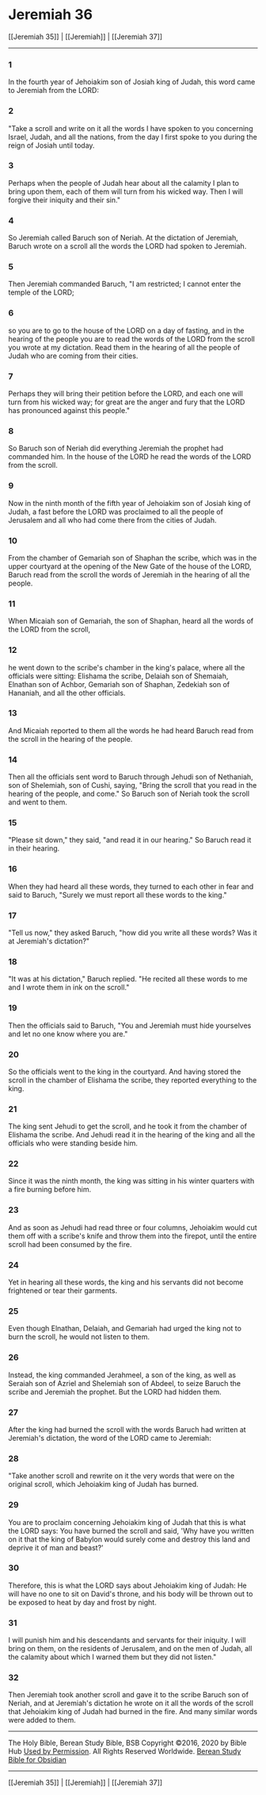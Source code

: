 # Jeremiah 36

[[Jeremiah 35]] | [[Jeremiah]] | [[Jeremiah 37]]

---

### 1
In the fourth year of Jehoiakim son of Josiah king of Judah, this word came to Jeremiah from the LORD:

### 2
"Take a scroll and write on it all the words I have spoken to you concerning Israel, Judah, and all the nations, from the day I first spoke to you during the reign of Josiah until today.

### 3
Perhaps when the people of Judah hear about all the calamity I plan to bring upon them, each of them will turn from his wicked way. Then I will forgive their iniquity and their sin."

### 4
So Jeremiah called Baruch son of Neriah. At the dictation of Jeremiah, Baruch wrote on a scroll all the words the LORD had spoken to Jeremiah.

### 5
Then Jeremiah commanded Baruch, "I am restricted; I cannot enter the temple of the LORD;

### 6
so you are to go to the house of the LORD on a day of fasting, and in the hearing of the people you are to read the words of the LORD from the scroll you wrote at my dictation. Read them in the hearing of all the people of Judah who are coming from their cities.

### 7
Perhaps they will bring their petition before the LORD, and each one will turn from his wicked way; for great are the anger and fury that the LORD has pronounced against this people."

### 8
So Baruch son of Neriah did everything Jeremiah the prophet had commanded him. In the house of the LORD he read the words of the LORD from the scroll.

### 9
Now in the ninth month of the fifth year of Jehoiakim son of Josiah king of Judah, a fast before the LORD was proclaimed to all the people of Jerusalem and all who had come there from the cities of Judah.

### 10
From the chamber of Gemariah son of Shaphan the scribe, which was in the upper courtyard at the opening of the New Gate of the house of the LORD, Baruch read from the scroll the words of Jeremiah in the hearing of all the people.

### 11
When Micaiah son of Gemariah, the son of Shaphan, heard all the words of the LORD from the scroll,

### 12
he went down to the scribe's chamber in the king's palace, where all the officials were sitting: Elishama the scribe, Delaiah son of Shemaiah, Elnathan son of Achbor, Gemariah son of Shaphan, Zedekiah son of Hananiah, and all the other officials.

### 13
And Micaiah reported to them all the words he had heard Baruch read from the scroll in the hearing of the people.

### 14
Then all the officials sent word to Baruch through Jehudi son of Nethaniah, son of Shelemiah, son of Cushi, saying, "Bring the scroll that you read in the hearing of the people, and come." So Baruch son of Neriah took the scroll and went to them.

### 15
"Please sit down," they said, "and read it in our hearing." So Baruch read it in their hearing.

### 16
When they had heard all these words, they turned to each other in fear and said to Baruch, "Surely we must report all these words to the king."

### 17
"Tell us now," they asked Baruch, "how did you write all these words? Was it at Jeremiah's dictation?"

### 18
"It was at his dictation," Baruch replied. "He recited all these words to me and I wrote them in ink on the scroll."

### 19
Then the officials said to Baruch, "You and Jeremiah must hide yourselves and let no one know where you are."

### 20
So the officials went to the king in the courtyard. And having stored the scroll in the chamber of Elishama the scribe, they reported everything to the king.

### 21
The king sent Jehudi to get the scroll, and he took it from the chamber of Elishama the scribe. And Jehudi read it in the hearing of the king and all the officials who were standing beside him.

### 22
Since it was the ninth month, the king was sitting in his winter quarters with a fire burning before him.

### 23
And as soon as Jehudi had read three or four columns, Jehoiakim would cut them off with a scribe's knife and throw them into the firepot, until the entire scroll had been consumed by the fire.

### 24
Yet in hearing all these words, the king and his servants did not become frightened or tear their garments.

### 25
Even though Elnathan, Delaiah, and Gemariah had urged the king not to burn the scroll, he would not listen to them.

### 26
Instead, the king commanded Jerahmeel, a son of the king, as well as Seraiah son of Azriel and Shelemiah son of Abdeel, to seize Baruch the scribe and Jeremiah the prophet. But the LORD had hidden them.

### 27
After the king had burned the scroll with the words Baruch had written at Jeremiah's dictation, the word of the LORD came to Jeremiah:

### 28
"Take another scroll and rewrite on it the very words that were on the original scroll, which Jehoiakim king of Judah has burned.

### 29
You are to proclaim concerning Jehoiakim king of Judah that this is what the LORD says: You have burned the scroll and said, 'Why have you written on it that the king of Babylon would surely come and destroy this land and deprive it of man and beast?'

### 30
Therefore, this is what the LORD says about Jehoiakim king of Judah: He will have no one to sit on David's throne, and his body will be thrown out to be exposed to heat by day and frost by night.

### 31
I will punish him and his descendants and servants for their iniquity. I will bring on them, on the residents of Jerusalem, and on the men of Judah, all the calamity about which I warned them but they did not listen."

### 32
Then Jeremiah took another scroll and gave it to the scribe Baruch son of Neriah, and at Jeremiah's dictation he wrote on it all the words of the scroll that Jehoiakim king of Judah had burned in the fire. And many similar words were added to them.

---

The Holy Bible, Berean Study Bible, BSB
Copyright ©2016, 2020 by Bible Hub
[Used by Permission](https://berean.bible/terms.htm). All Rights Reserved Worldwide.
[Berean Study Bible for Obsidian](https://github.com/gapmiss/berean-study-bible-for-obsidian)

---

[[Jeremiah 35]] | [[Jeremiah]] | [[Jeremiah 37]]


